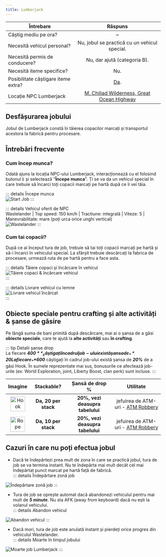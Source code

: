```yaml
---
title: Lumberjack
---
```


| Întrebare   | Răspuns |
| ----------- | :-----------: |
| Câștig mediu pe ora? | ~<Dinero :amount='1775' /> |
| Necesită vehicul personal? | Nu, jobul se practică cu un vehicul special. |
| Necesită permis de conducere? | Nu, dar ajută (categoria B). |
| Necesită iteme specifice? | Nu. |
| Posibilitate câștigare iteme extra? | [Da](#obiecte-speciale-pentru-crafting-si-alte-activitati-sanse-de-gasire). |
| Locație NPC Lumberjack | [M. Chiliad Wilderness, Great Ocean Highway](https://i.imgur.com/AiOKyO4.png)  |

## Desfășurarea jobului  

Jobul de Lumberjack constă în tăierea copacilor marcați și transportul acestora la fabrică pentru procesare.  

## Întrebări frecvente

### Cum încep munca?

Odată ajuns la locația NPC-ului Lumberjack, interacționează cu el folosind butonul `E` și selectează "**Începe munca**". Ți se va da un vehicul special în care trebuie să încarci toți copacii marcați pe hartă după ce îi vei tăia.

::: details Începe munca  
  <Image src="https://i.imgur.com/RH12e7E.gif" alt="Start Job" />
:::  

::: details Vehicul oferit de NPC  
  Wastelander | Top speed: 150 km/h | Tractiune: integrală | Viteze: 5 | Manevrabilitate: mare (poți urca orice unghi vertical)  
  <Image src="https://i.imgur.com/RYRK5pj.png" alt="Wastelander" />
::: 
 
### Cum tai copacii?  

După ce ai început tura de job, trebuie să tai toți copacii marcați pe hartă și să-i încarci în vehiculul special. La sfârșit trebuie descărcați la fabrica de procesare, urmează ruta de pe hartă pentru a face asta.  

::: details Tăiere copaci și încărcare în vehicul  
  <Image src="https://i.imgur.com/av1pDX8.gif" alt="Tăiere copaci & încărcare vehicul" />  
:::

::: details Livrare vehicul cu lemne  
  <Image src="https://i.imgur.com/vm1Ykpr.gif" alt="Livrare vehicul încărcat" />  
:::  

## Obiecte speciale pentru crafting și alte activități & șanse de găsire  

Pe lângă suma de bani primită după descărcare, mai ai o șansa de a găsi **obiecte speciale**, care te ajută la **alte activități** sau **în crafting**.  

::: tip Detalii șanse drop  
La fiecare _**$400**_ câștigați în cadrul job-ului există șansa de _**20%**_ de a găsi Rope.
La fiecare _**$600**_ câștigați în cadrul job-ului există șansa de _**20%**_ de a găsi Hook.
În sumele reprezentate mai sus, bonusurile ce afectează job-urile (ex: World Exploration, joint, Liberty Boost, clan perk) sunt incluse.
:::  

| **Imagine** | **Stackable?** | **Șansă de drop %** | **Utilitate**
| :-----------: | :-----------: | :-----------: | :-----------: |
| <Image src="https://i.imgur.com/UXt9NNT.png" alt="Hook" width="48" label="Hook" /> | **Da, 20 per stack** |  **20%, vezi deasupra tabelului**  | jefuirea de ATM-uri - [ATM Robbery](../general/atm-robbery) |
| <Image src="https://i.imgur.com/GarEQ1P.png" alt="Rope" width="48" label="Rope" /> | **Da, 10 per stack** |  **20%, vezi deasupra tabelului** | jefuirea de ATM-uri - [ATM Robbery](../general/atm-robbery) |

## Cazuri în care nu poți efectua jobul  
 
- Dacă te îndepărtezi prea mult de zona în care se practică jobul, tura de job se va termina instant. Nu te îndepărta mai mult decât cel mai îndepărtat punct marcat pe hartă față de fabrică.  
::: details Îndepărtare zonă job  
 <Image src="https://i.imgur.com/ez6DHN8.gif" alt="Îndepărtare zonă job" />  
:::  

- Tura de job se oprește automat dacă abandonezi vehiculul pentru mai mult de _**5 minute**_. Nu sta AFK (away from keyboard) dacă nu ești la volanul vehicului.  
::: details Abandon vehicul  
 <Image src="https://i.imgur.com/HBqBhT7.gif" alt="Abandon vehicul" />  
:::  

- Dacă mori, tura de job este anulată instant și pierdeți orice progres din vehiculul Wastelander.  
::: details Moarte în timpul jobului  
 <Image src="https://i.imgur.com/QBtPQSi.gif" alt="Moarte job Lumberjack" />  
:::  
